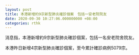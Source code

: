 ```yaml
---
layout: post
title: 本港新增約9宗新型肺炎確診個案　包括一安老院院友
date: 2020-09-30 10:27:06.000000000 +08:00
categories: rthk
---
```


消息指，本港新增約9宗新型肺炎確診個案，包括一名安老院舍院友。

本港昨日新增4宗新型肺炎確診個案，至今累計確診病例5079宗。
